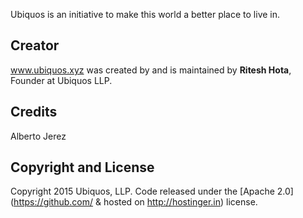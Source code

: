 Ubiquos is an initiative to make this world a better place to live in.

## Creator

www.ubiquos.xyz was created by and is maintained by **Ritesh Hota**, Founder at Ubiquos LLP.

## Credits

Alberto Jerez

## Copyright and License

Copyright 2015 Ubiquos, LLP. Code released under the [Apache 2.0](https://github.com/ & hosted on http://hostinger.in) license.